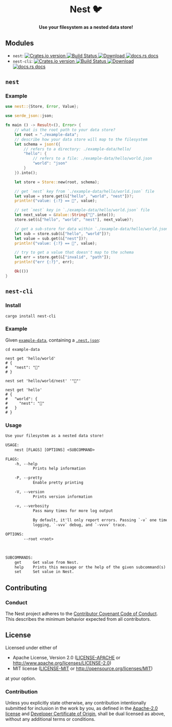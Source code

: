 <h1 align="center">Nest 🐦</h1>

<div align="center">
  <strong>
    Use your filesystem as a nested data store!
  </strong>
</div>

## Modules

- `nest`: [![Crates.io version](https://img.shields.io/crates/v/nest.svg?style=flat-square) ](https://crates.io/crates/nest)  [ ![Build Status](https://img.shields.io/travis/ahdinosaur/nest.svg?style=flat-square) ](https://travis-ci.org/ahdinosaur/nest)  [ ![Download](https://img.shields.io/crates/d/nest.svg?style=flat-square) ](https://crates.io/crates/nest)  [![docs.rs docs](https://img.shields.io/badge/docs-latest-blue.svg?style=flat-square)](https://docs.rs/nest)
- `nest-cli`: [![Crates.io version](https://img.shields.io/crates/v/nest-cli.svg?style=flat-square) ](https://crates.io/crates/nest-cli)  [ ![Build Status](https://img.shields.io/travis/ahdinosaur/nest.svg?style=flat-square) ](https://travis-ci.org/ahdinosaur/nest)  [ ![Download](https://img.shields.io/crates/d/nest-cli.svg?style=flat-square) ](https://crates.io/crates/nest-cli)  [![docs.rs docs](https://img.shields.io/badge/docs-latest-blue.svg?style=flat-square)](https://docs.rs/nest-cli)

## `nest`

### Example

```rust
use nest::{Store, Error, Value};

use serde_json::json;

fn main () -> Result<(), Error> {
    // what is the root path to your data store?
    let root = "./example-data";
    // describe how your data store will map to the filesystem
    let schema = json!({
        // refers to a directory: ./example-data/hello/
        "hello": {
            // refers to a file: ./example-data/hello/world.json
            "world": "json"
        }
    }).into();

    let store = Store::new(root, schema);

    // get `nest` key from `./example-data/hello/world.json` file
    let value = store.get(&["hello", "world", "nest"])?;
    println!("value: {:?} == 🐣", value);

    // set `nest` key in `./example-data/hello/world.json` file
    let next_value = &Value::String("🐥".into());
    store.set(&["hello", "world", "nest"], next_value)?;

    // get a sub-store for data within `./example-data/hello/world.json
    let sub = store.sub(&["hello", "world"])?;
    let value = sub.get(&["nest"])?;
    println!("value: {:?} == 🐥", value);

    // try to get a value that doesn't map to the schema
    let err = store.get(&["invalid", "path"]);
    println!("err {:?}", err);

    Ok(())
}
```

## `nest-cli`

### Install

```shell
cargo install nest-cli
```

### Example

Given [`example-data`](./example-data), containing a [`.nest.json`](./example-data/nest.json):

```shell
cd example-data

nest get 'hello/world'
# {
#   "nest": "🐣"
# }

nest set 'hello/world/nest' '"🐥"'

nest get 'hello'
# {
#   "world": {
#     "nest": "🐥"
#   }
# }
```

### Usage

```txt
Use your filesystem as a nested data store!

USAGE:
    nest [FLAGS] [OPTIONS] <SUBCOMMAND>

FLAGS:
    -h, --help         
            Prints help information

    -P, --pretty       
            Enable pretty printing

    -V, --version      
            Prints version information

    -v, --verbosity    
            Pass many times for more log output
            
            By default, it'll only report errors. Passing `-v` one time also prints warnings, `-vv` enables info
            logging, `-vvv` debug, and `-vvvv` trace.

OPTIONS:
        --root <root>    
            


SUBCOMMANDS:
    get     Get value from Nest.
    help    Prints this message or the help of the given subcommand(s)
    set     Set value in Nest.
```

## Contributing

### Conduct

The Nest project adheres to the [Contributor Covenant Code of Conduct](https://www.contributor-covenant.org/version/1/4/code-of-conduct). This describes the minimum behavior expected from all contributors.

## License

Licensed under either of

- Apache License, Version 2.0 ([LICENSE-APACHE](LICENSE-APACHE) or http://www.apache.org/licenses/LICENSE-2.0)
- MIT license ([LICENSE-MIT](LICENSE-MIT) or http://opensource.org/licenses/MIT)

at your option.

### Contribution

Unless you explicitly state otherwise, any contribution intentionally submitted for inclusion in the work by you, as defined in the [Apache-2.0 license](LICENSE-APACHE) and [Developer Certificate of Origin](CERTIFICATE), shall be dual licensed as above, without any additional terms or conditions.
